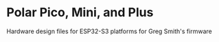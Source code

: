 # Polar Pico, Mini, and Plus
Hardware design files for ESP32-S3 platforms for Greg Smith's firmware
